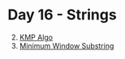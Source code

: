 # Day 16 - Strings

2. [KMP Algo](https://leetcode.com/problems/implement-strstr/)
7. [Minimum Window Substring](https://leetcode.com/problems/minimum-window-substring/)
